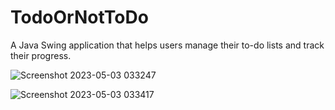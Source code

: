 # TodoOrNotToDo
A Java Swing application that helps users manage their to-do lists and track their progress.

![Screenshot 2023-05-03 033247](https://user-images.githubusercontent.com/124063960/235791250-83790fc5-30b7-4de3-8854-119209a07a1b.png)

![Screenshot 2023-05-03 033417](https://user-images.githubusercontent.com/124063960/235791256-ec5f4422-6974-4eb5-97fa-c9457feacbb1.png)
